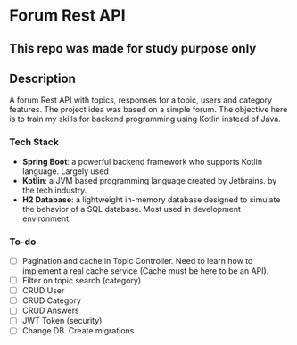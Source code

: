 # Forum Rest API
## This repo was made for study purpose only
## Description
A forum Rest API with topics, responses for a topic, users and category features.
The project idea was based on a simple forum. The objective here is to train my skills
for backend programming using Kotlin instead of Java.
### Tech Stack
 - **Spring Boot**: a powerful backend framework who supports Kotlin language. Largely used
 - **Kotlin**: a JVM based programming language created by Jetbrains.
by the tech industry.
 - **H2 Database**: a lightweight in-memory database designed to simulate the behavior of a SQL
database. Most used in development environment.
### To-do
 - [ ] Pagination and cache in Topic Controller. Need to learn how to implement 
a real cache service (Cache must be here to be an API).
 - [ ] Filter on topic search (category)
 - [ ] CRUD User
 - [ ] CRUD Category
 - [ ] CRUD Answers
 - [ ] JWT Token (security)
 - [ ] Change DB. Create migrations